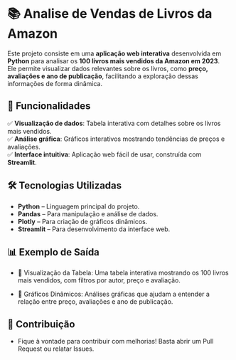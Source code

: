 # 📚 Analise de Vendas de Livros da Amazon  

Este projeto consiste em uma **aplicação web interativa** desenvolvida em **Python** para analisar os **100 livros mais vendidos da Amazon em 2023**.  
Ele permite visualizar dados relevantes sobre os livros, como **preço, avaliações e ano de publicação**, facilitando a exploração dessas informações de forma dinâmica.  

## 🚀 Funcionalidades  

✅ **Visualização de dados**: Tabela interativa com detalhes sobre os livros mais vendidos.  
✅ **Análise gráfica**: Gráficos interativos mostrando tendências de preços e avaliações.  
✅ **Interface intuitiva**: Aplicação web fácil de usar, construída com **Streamlit**.  

## 🛠️ Tecnologias Utilizadas  

- **Python** – Linguagem principal do projeto.  
- **Pandas** – Para manipulação e análise de dados.  
- **Plotly** – Para criação de gráficos dinâmicos.  
- **Streamlit** – Para desenvolvimento da interface web.  

## 📊 Exemplo de Saída
- 📌 Visualização da Tabela: Uma tabela interativa mostrando os 100 livros mais vendidos, com filtros por autor, preço e avaliação.

- 📌 Gráficos Dinâmicos: Análises gráficas que ajudam a entender a relação entre preço, avaliações e ano de publicação.

## 📝 Contribuição
- Fique à vontade para contribuir com melhorias! Basta abrir um Pull Request ou relatar Issues.
